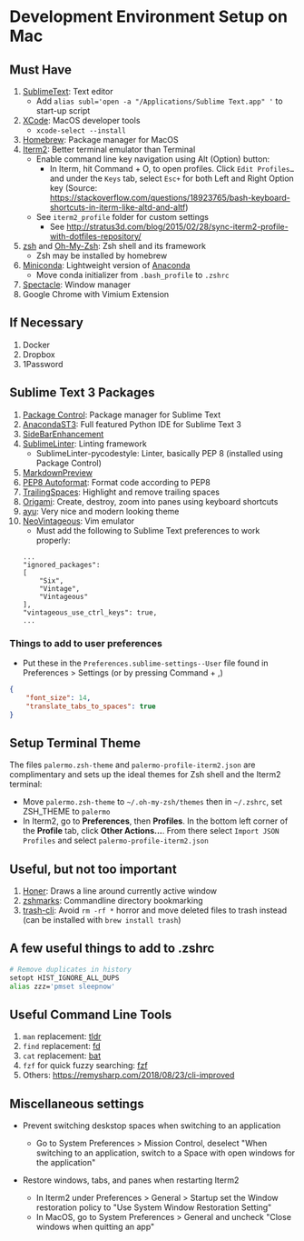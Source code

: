 # Development Environment Setup on Mac

## Must Have
1. [SublimeText](https://www.sublimetext.com/): Text editor
	- Add `alias subl='open -a "/Applications/Sublime Text.app" '` to start-up script
2. [XCode](https://developer.apple.com/xcode/): MacOS developer tools
	- `xcode-select --install`
3. [Homebrew](https://brew.sh/): Package manager for MacOS
4. [Iterm2](https://www.iterm2.com/): Better terminal emulator than Terminal
	- Enable command line key navigation using Alt (Option) button:
		- In Iterm, hit Command + O, to open profiles. Click `Edit Profiles…` and under the `Keys` tab, select `Esc+` for both Left and Right Option key (Source: https://stackoverflow.com/questions/18923765/bash-keyboard-shortcuts-in-iterm-like-altd-and-altf)
	- See `iterm2_profile` folder for custom settings
		- See http://stratus3d.com/blog/2015/02/28/sync-iterm2-profile-with-dotfiles-repository/
5. [zsh](https://www.zsh.org/) and [Oh-My-Zsh](https://ohmyz.sh/): Zsh shell and its framework
	* Zsh may be installed by homebrew
6. [Miniconda](https://docs.conda.io/en/latest/miniconda.html): Lightweight version of [Anaconda](https://www.anaconda.com/distribution/)
    - Move conda initializer from `.bash_profile` to `.zshrc`
7. [Spectacle](https://www.spectacleapp.com/): Window manager
8. Google Chrome with Vimium Extension

## If Necessary
1. Docker
2. Dropbox
3. 1Password

## Sublime Text 3 Packages
1. [Package Control](https://packagecontrol.io/): Package manager for Sublime Text
2. [AnacondaST3](http://damnwidget.github.io/anaconda/#): Full featured Python IDE for Sublime Text 3
3. [SideBarEnhancement](https://github.com/titoBouzout/SideBarEnhancements)
4. [SublimeLinter](http://www.sublimelinter.com/en/stable/): Linting framework
	- SublimeLinter-pycodestyle: Linter, basically PEP 8 (installed using Package Control)
5. [MarkdownPreview](https://github.com/facelessuser/MarkdownPreview)
6. [PEP8 Autoformat](https://github.com/wistful/SublimeAutoPEP8): Format code according to PEP8
7. [TrailingSpaces](https://github.com/SublimeText/TrailingSpaces): Highlight and remove trailing spaces
8. [Origami](https://github.com/SublimeText/Origami): Create, destroy, zoom into panes using keyboard shortcuts
9. [ayu](https://github.com/dempfi/ayu): Very nice and modern looking theme
10. [NeoVintageous](https://github.com/NeoVintageous/NeoVintageous): Vim emulator
	* Must add the following to Sublime Text preferences to work properly:
	```
	...
	"ignored_packages":
	[
		"Six",
		"Vintage",
		"Vintageous"
	],
	"vintageous_use_ctrl_keys": true,
	...
	```


### Things to add to user preferences
* Put these in the `Preferences.sublime-settings--User` file found in Preferences > Settings (or by pressing Command + ,)
```json
{
	"font_size": 14,
	"translate_tabs_to_spaces": true
}
```

## Setup Terminal Theme



The files `palermo.zsh-theme` and `palermo-profile-iterm2.json` are complimentary and sets up the ideal themes for Zsh shell and the Iterm2 terminal:
* Move `palermo.zsh-theme` to `~/.oh-my-zsh/themes` then in `~/.zshrc`, set ZSH_THEME to `palermo`
* In Iterm2, go to __Preferences__, then __Profiles__. In the bottom left corner of the __Profile__ tab, click __Other Actions...__. From there select `Import JSON Profiles` and select `palermo-profile-iterm2.json`


## Useful, but not too important
1. [Honer](https://github.com/puffnfresh/Honer.app): Draws a line around currently active window
2. [zshmarks](https://github.com/jocelynmallon/zshmarks): Commandline directory bookmarking
3. [trash-cli](http://hasseg.org/trash/): Avoid `rm -rf *` horror and move deleted files to trash instead (can be installed with `brew install trash`)

## A few useful things to add to .zshrc
```bash
# Remove duplicates in history
setopt HIST_IGNORE_ALL_DUPS
alias zzz='pmset sleepnow'
```

## Useful Command Line Tools
1. `man` replacement: [tldr](https://tldr.sh/#installation)
2. `find` replacement: [fd](https://github.com/sharkdp/fd/)
3. `cat` replacement: [bat](https://github.com/sharkdp/bat)
4. `fzf` for quick fuzzy searching: [fzf](https://github.com/junegunn/fzf)
5. Others: https://remysharp.com/2018/08/23/cli-improved

## Miscellaneous settings
* Prevent switching deskstop spaces when switching to an application
	- Go to System Preferences > Mission Control, deselect "When switching to an application, switch to a Space with open windows for the application"

* Restore windows, tabs, and panes when restarting Iterm2
    * In Iterm2 under Preferences > General > Startup set the Window restoration policy to "Use System Window Restoration Setting"
    * In MacOS, go to System Preferences > General and uncheck "Close windows when quitting an app"
